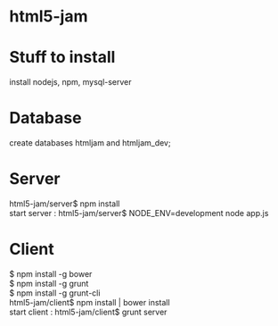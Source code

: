  html5-jam
========

Stuff to install
============

install nodejs, npm, mysql-server

Database
========
create databases htmljam and htmljam_dev;

Server
======
html5-jam/server$ npm install
<br>
start server : html5-jam/server$ NODE_ENV=development node app.js

Client
======
$ npm install -g bower
<br>
$ npm install -g grunt
<br>
$ npm install -g grunt-cli
<br>
html5-jam/client$ npm install | bower install
<br>
start client : html5-jam/client$ grunt server
 